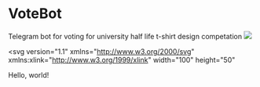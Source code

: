 # VoteBot
Telegram bot for voting for university half life t-shirt design competation
<a><img src="https://dump.cy.md/6c736bfd11ded8cdc5e2bda009a6694a/colortext.svg"/></a>

<?xml version="1.0" encoding="utf-8"?>
<svg version="1.1"
     xmlns="http://www.w3.org/2000/svg"
     xmlns:xlink="http://www.w3.org/1999/xlink"
     width="100" height="50"
>
  <text font-size="16" x="10" y="20">
    <tspan fill="red">Hello</tspan>,
    <tspan fill="green">world</tspan>!
  </text>
</svg>
